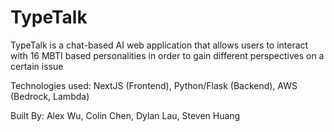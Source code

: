 # TypeTalk
TypeTalk is a chat-based AI web application that allows users to interact with 16 MBTI based personalities in order to gain different perspectives on a certain issue

Technologies used: NextJS (Frontend), Python/Flask (Backend), AWS (Bedrock, Lambda)

Built By: Alex Wu, Colin Chen, Dylan Lau, Steven Huang
